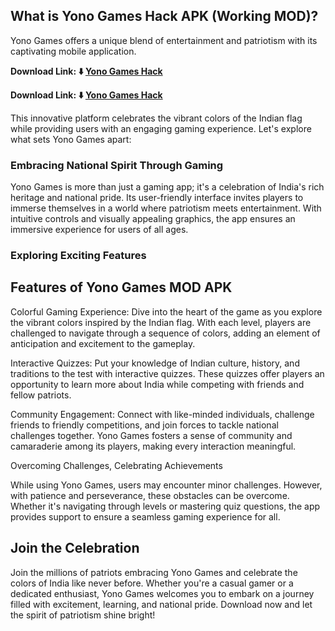 ## What is Yono Games Hack APK (Working MOD)?

Yono Games offers a unique blend of entertainment and patriotism with its captivating mobile application.

**Download Link: ⬇️ [Yono Games Hack](91club-hack.com)**

**Download Link: ⬇️ [Yono Games Hack](91club-hack.com)**

This innovative platform celebrates the vibrant colors of the Indian flag while providing users with an engaging gaming experience. Let's explore what sets Yono Games apart:

### Embracing National Spirit Through Gaming

Yono Games is more than just a gaming app; it's a celebration of India's rich heritage and national pride. Its user-friendly interface invites players to immerse themselves in a world where patriotism meets entertainment. With intuitive controls and visually appealing graphics, the app ensures an immersive experience for users of all ages.

### Exploring Exciting Features

## Features of Yono Games MOD APK

Colorful Gaming Experience: Dive into the heart of the game as you explore the vibrant colors inspired by the Indian flag. With each level, players are challenged to navigate through a sequence of colors, adding an element of anticipation and excitement to the gameplay.

Interactive Quizzes: Put your knowledge of Indian culture, history, and traditions to the test with interactive quizzes. These quizzes offer players an opportunity to learn more about India while competing with friends and fellow patriots.

Community Engagement: Connect with like-minded individuals, challenge friends to friendly competitions, and join forces to tackle national challenges together. Yono Games fosters a sense of community and camaraderie among its players, making every interaction meaningful.

Overcoming Challenges, Celebrating Achievements

While using Yono Games, users may encounter minor challenges. However, with patience and perseverance, these obstacles can be overcome. Whether it's navigating through levels or mastering quiz questions, the app provides support to ensure a seamless gaming experience for all.

## Join the Celebration

Join the millions of patriots embracing Yono Games and celebrate the colors of India like never before. Whether you're a casual gamer or a dedicated enthusiast, Yono Games welcomes you to embark on a journey filled with excitement, learning, and national pride. Download now and let the spirit of patriotism shine bright!
